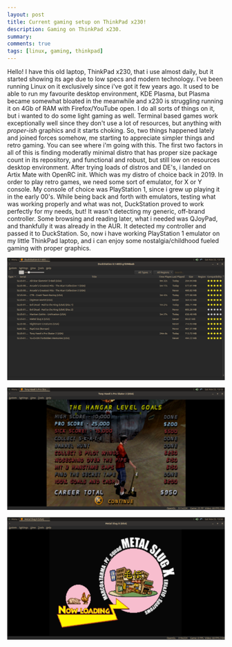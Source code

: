```yaml
---
layout: post
title: Current gaming setup on ThinkPad x230!
description: Gaming on ThinkPad x230.
summary:
comments: true
tags: [linux, gaming, thinkpad]
---
```



Hello! I have this old laptop, ThinkPad x230, that i use almost daily, but it started showing its age due to low specs and modern technology. I've been running Linux on it exclusively since i've got it few years ago. It used to be able to run my favourite desktop environment, KDE Plasma, but Plasma became somewhat bloated in the meanwhile and x230 is struggling running it on 4Gb of RAM with Firefox/YouTube open. I do all sorts of things on it, but i wanted to do some light gaming as well. Terminal based games work exceptionally well since they don't use a lot of resources, but anything with _proper-ish_ graphics and it starts choking. So, two things happened lately and joined forces somehow, me starting to appreciate simpler things and retro gaming. You can see where i'm going with this. The first two factors in all of this is finding moderatly minimal distro that has proper size package count in its repository, and functional and robust, but still low on resources desktop environment. After trying loads of distros and DE's, i landed on Artix Mate with OpenRC init. Which was my distro of choice back in 2019. In order to play retro games, we need some sort of emulator, for X or Y console. My console of choice was PlayStation 1, since i grew up playing it in the early 00's. While being back and forth with emulators, testing what was working properly and what was not, DuckStation proved to work perfectly for my needs, but! It wasn't detecting my generic, off-brand controller. Some browsing and reading later, what i needed was QJoyPad, and thankfully it was already in the AUR. It detected my controller and passed it to DuckStation. So, now i have working PlayStation 1 emulator on my little ThinkPad laptop, and i can enjoy some nostalgia/childhood fueled gaming with proper graphics.

![DuckStation](https://raw.githubusercontent.com/BurekOne/blog-images/main/Current%20gaming%20setup%20on%20ThinkPad%20x230/Screenshot%20at%202023-11-25%2013-14-23.png)

![Tony Hawk](https://raw.githubusercontent.com/BurekOne/blog-images/main/Current%20gaming%20setup%20on%20ThinkPad%20x230/Screenshot%20at%202023-11-25%2013-13-40.png)

![Metal Slug X](https://raw.githubusercontent.com/BurekOne/blog-images/main/Current%20gaming%20setup%20on%20ThinkPad%20x230/Screenshot%20at%202023-11-25%2013-50-21.png)
